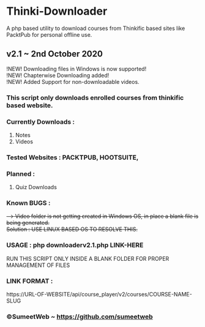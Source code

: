 # Thinki-Downloader
A php based utility to download courses from Thinkific based sites like PacktPub for personal offline use.

## v2.1 ~ 2nd October 2020

!NEW! Downloading files in Windows is now supported!  
!NEW! Chapterwise Downloading added!  
!NEW! Added Support for non-downloadable videos.  

### This script only downloads enrolled courses from thinkific based website.

### Currently Downloads :  
1. Notes  
2. Videos  

### Tested Websites : PACKTPUB, HOOTSUITE,   

### Planned :  
1. Quiz Downloads     

### Known BUGS :  
<del>--> Video folder is not getting created in Windows OS, in place a blank file is being generated.   
Solution : USE LINUX BASED OS TO RESOLVE THIS.</del>
  		  
### USAGE :  php downloaderv2.1.php LINK-HERE   
RUN THIS SCRIPT ONLY INSIDE A BLANK FOLDER FOR PROPER MANAGEMENT OF FILES  

### LINK FORMAT :  
https://URL-OF-WEBSITE/api/course_player/v2/courses/COURSE-NAME-SLUG  
	
### ©SumeetWeb ~ https://github.com/sumeetweb	
